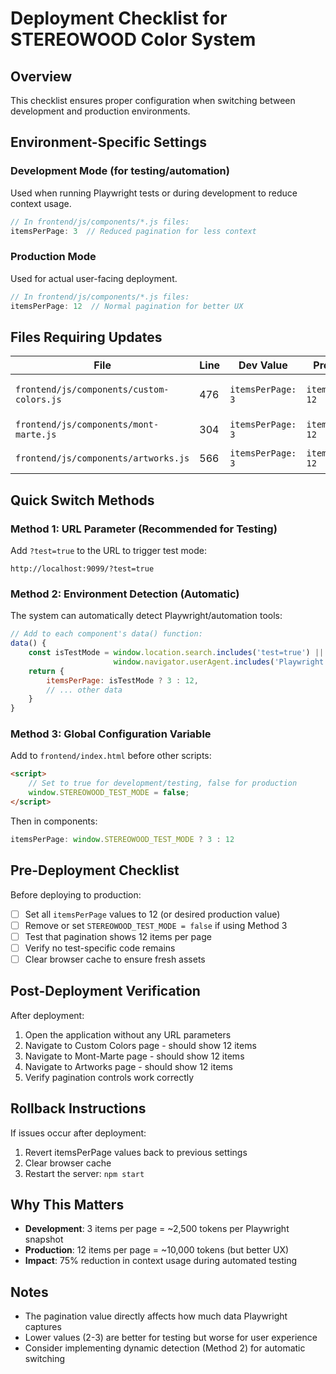 # Deployment Checklist for STEREOWOOD Color System

## Overview
This checklist ensures proper configuration when switching between development and production environments.

## Environment-Specific Settings

### Development Mode (for testing/automation)
Used when running Playwright tests or during development to reduce context usage.

```javascript
// In frontend/js/components/*.js files:
itemsPerPage: 3  // Reduced pagination for less context
```

### Production Mode  
Used for actual user-facing deployment.

```javascript
// In frontend/js/components/*.js files:
itemsPerPage: 12  // Normal pagination for better UX
```

## Files Requiring Updates

| File | Line | Dev Value | Prod Value | Purpose |
|------|------|-----------|------------|---------|
| `frontend/js/components/custom-colors.js` | 476 | `itemsPerPage: 3` | `itemsPerPage: 12` | Custom colors grid |
| `frontend/js/components/mont-marte.js` | 304 | `itemsPerPage: 3` | `itemsPerPage: 12` | Materials grid |
| `frontend/js/components/artworks.js` | 566 | `itemsPerPage: 3` | `itemsPerPage: 12` | Artworks grid |

## Quick Switch Methods

### Method 1: URL Parameter (Recommended for Testing)
Add `?test=true` to the URL to trigger test mode:
```
http://localhost:9099/?test=true
```

### Method 2: Environment Detection (Automatic)
The system can automatically detect Playwright/automation tools:

```javascript
// Add to each component's data() function:
data() {
    const isTestMode = window.location.search.includes('test=true') || 
                       window.navigator.userAgent.includes('Playwright');
    return {
        itemsPerPage: isTestMode ? 3 : 12,
        // ... other data
    }
}
```

### Method 3: Global Configuration Variable
Add to `frontend/index.html` before other scripts:

```html
<script>
    // Set to true for development/testing, false for production
    window.STEREOWOOD_TEST_MODE = false;
</script>
```

Then in components:
```javascript
itemsPerPage: window.STEREOWOOD_TEST_MODE ? 3 : 12
```

## Pre-Deployment Checklist

Before deploying to production:

- [ ] Set all `itemsPerPage` values to 12 (or desired production value)
- [ ] Remove or set `STEREOWOOD_TEST_MODE = false` if using Method 3
- [ ] Test that pagination shows 12 items per page
- [ ] Verify no test-specific code remains
- [ ] Clear browser cache to ensure fresh assets

## Post-Deployment Verification

After deployment:

1. Open the application without any URL parameters
2. Navigate to Custom Colors page - should show 12 items
3. Navigate to Mont-Marte page - should show 12 items  
4. Navigate to Artworks page - should show 12 items
5. Verify pagination controls work correctly

## Rollback Instructions

If issues occur after deployment:

1. Revert itemsPerPage values back to previous settings
2. Clear browser cache
3. Restart the server: `npm start`

## Why This Matters

- **Development**: 3 items per page = ~2,500 tokens per Playwright snapshot
- **Production**: 12 items per page = ~10,000 tokens (but better UX)
- **Impact**: 75% reduction in context usage during automated testing

## Notes

- The pagination value directly affects how much data Playwright captures
- Lower values (2-3) are better for testing but worse for user experience
- Consider implementing dynamic detection (Method 2) for automatic switching